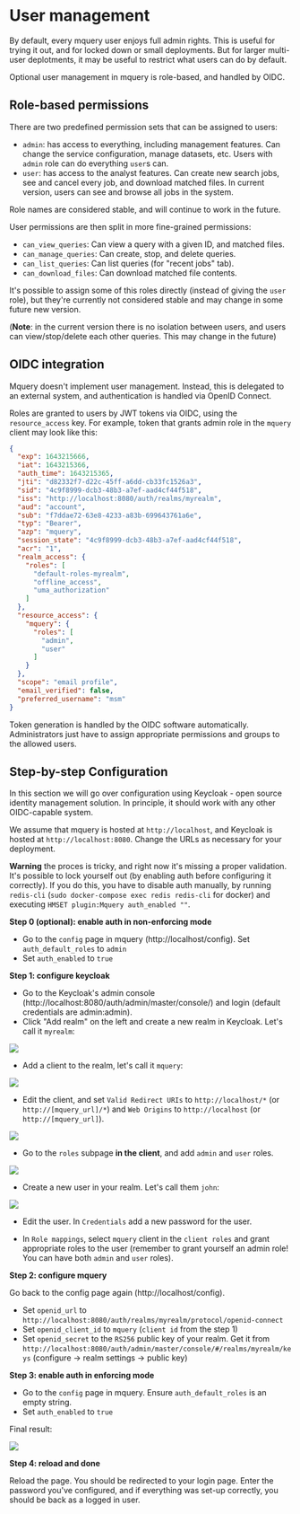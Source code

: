 # User management

By default, every mquery user enjoys full admin rights.
This is useful for trying it out, and for locked down or
small deployments. But for larger multi-user deplotments, it may
be useful to restrict what users can do by default.

Optional user management in mquery is role-based, and handled by OIDC.

## Role-based permissions

There are two predefined permission sets that can be assigned to users:

 - `admin`: has access to everything, including management features.
 Can change the service configuration, manage datasets, etc.
 Users with `admin` role can do everything `user`s can.
 - `user`: has access to the analyst features. Can
 create new search jobs, see and cancel every job, and download
 matched files. In current version, users can see and browse
 all jobs in the system.

Role names are considered stable, and will continue to work in the future.

User permissions are then split in more fine-grained permissions:

 - `can_view_queries`: Can view a query with a given ID, and matched files.
 - `can_manage_queries`: Can create, stop, and delete queries.
 - `can_list_queries`: Can list queries (for "recent jobs" tab).
 - `can_download_files`: Can download matched file contents.

It's possible to assign some of this roles directly (instead of giving the
`user` role), but they're currently not considered stable and
may change in some future new version.

(**Note**: in the current version there is no isolation between users, and
users can view/stop/delete each other queries. This may change in the future)

## OIDC integration

Mquery doesn't implement user management. Instead, this is delegated
to an external system, and authentication is handled via OpenID
Connect.

Roles are granted to users by JWT tokens via OIDC, using the
`resource_access` key. For example, token that grants admin role
in the `mquery` client may look like this:

```json
{
  "exp": 1643215666,
  "iat": 1643215366,
  "auth_time": 1643215365,
  "jti": "d82332f7-d22c-45ff-a6dd-cb33fc1526a3",
  "sid": "4c9f8999-dcb3-48b3-a7ef-aad4cf44f518",
  "iss": "http://localhost:8080/auth/realms/myrealm",
  "aud": "account",
  "sub": "f7ddae72-63e8-4233-a83b-699643761a6e",
  "typ": "Bearer",
  "azp": "mquery",
  "session_state": "4c9f8999-dcb3-48b3-a7ef-aad4cf44f518",
  "acr": "1",
  "realm_access": {
    "roles": [
      "default-roles-myrealm",
      "offline_access",
      "uma_authorization"
    ]
  },
  "resource_access": {
    "mquery": {
      "roles": [
        "admin",
        "user"
      ]
    }
  },
  "scope": "email profile",
  "email_verified": false,
  "preferred_username": "msm"
}
```

Token generation is handled by the OIDC software automatically.
Administrators just have to assign appropriate permissions and
groups to the allowed users.

## Step-by-step Configuration

In this section we will go over configuration using Keycloak - open
source identity management solution. In principle, it should work
with any other OIDC-capable system.

We assume that mquery is hosted at `http://localhost`,
and Keycloak is hosted at `http://localhost:8080`. Change the URLs
as necessary for your deployment. 

**Warning** the proces is tricky, and right now it's missing a proper validation.
It's possible to lock yourself out (by enabling auth before configuring it
correctly). If you do this, you have to disable auth manually, by running
`redis-cli` (`sudo docker-compose exec redis redis-cli` for docker) and
executing `HMSET plugin:Mquery auth_enabled ""`.

**Step 0 (optional): enable auth in non-enforcing mode**

- Go to the `config` page in mquery (http://localhost/config). Set `auth_default_roles` to `admin`
- Set `auth_enabled` to `true`

**Step 1: configure keycloak**

- Go to the Keycloak's admin console (http://localhost:8080/auth/admin/master/console/) and login
(default credentials are admin:admin).
- Click "Add realm" on the left and create a new realm in Keycloak. Let's call it `myrealm`:

![](./new-realm.png)

- Add a client to the realm, let's call it `mquery`:

![](./new-client.png)

- Edit the client, and set `Valid Redirect URIs` to `http://localhost/*` (or `http://[mquery_url]/*`) and `Web Origins` to `http://localhost` (or `http://[mquery_url]`).

![](./client-urls.png)

- Go to the `roles` subpage **in the client**, and add `admin` and `user` roles.

![](./new-roles.png)

- Create a new user in your realm. Let's call them `john`:

![](./new-user.png)

- Edit the user. In `Credentials` add a new password for the user.

- In `Role mappings`, select `mquery` client in the `client roles`
and grant appropriate roles to the user (remember to grant yourself an admin role! You can have both `admin` and `user` roles).

**Step 2: configure mquery**

Go back to the config page again (http://localhost/config).

- Set `openid_url` to `http://localhost:8080/auth/realms/myrealm/protocol/openid-connect`
- Set `openid_client_id` to `mquery` (`client id` from the step 1)
- Set `openid_secret` to the `RS256` public key of your realm.
Get it from `http://localhost:8080/auth/admin/master/console/#/realms/myrealm/keys`
(configure -> realm settings -> public key)

**Step 3: enable auth in enforcing mode**

- Go to the `config` page in mquery. Ensure `auth_default_roles` is
an empty string.
- Set `auth_enabled` to `true`

Final result:

![](./config-example.png)

**Step 4: reload and done**

Reload the page. You should be redirected to your login page. Enter the password you've
configured, and if everything was set-up correctly, you should be back as a logged in user.
